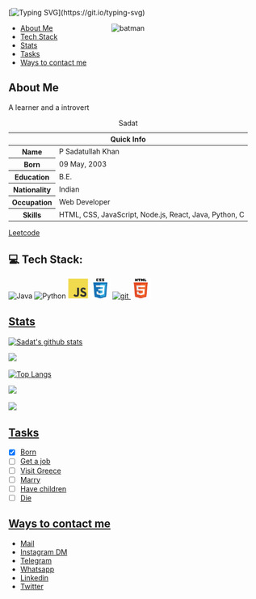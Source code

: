 [![Typing SVG](https://readme-typing-svg.demolab.com?font=Tektur&duration=3000&pause=200&color=38C2FF&repeat=false&width=435&lines=Hey+There!)](https://git.io/typing-svg)

<img align="right" alt="batman" width="300" src="https://media.giphy.com/media/4rzsojG8H8Ccg/giphy.gif">

- [About Me](#about-me)
- [Tech Stack](#tech-stack)
- [Stats](#stats)
- [Tasks](#tasks)
- [Ways to contact me](#ways-to-contact-me)

## About Me

A learner and a introvert

<table>
<caption>Sadat</caption>
<thead>
<tr>
<th colspan="2">Quick Info</th>
</tr>
</thead>
<tbody>
<tr><th scope='row'>Name</th><td>P Sadatullah Khan</td></tr>
<tr><th scope='row'>Born</th><td><time datetime="2002-01-11 08:00">09 May, 2003</time></td></tr>
<tr><th scope='row'>Education</th><td>B.E.</td></tr>
<tr><th scope='row'>Nationality</th><td>Indian</td></tr>
<tr><th scope='row'>Occupation</th><td>Web Developer</td></tr>
<tr><th scope='row'>Skills</th><td>HTML, CSS, JavaScript, Node.js, React, Java, Python, C</td></tr>
</tbody>
</table>

[Leetcode](https://leetcode.com/imsadat/)

## 💻 Tech Stack:

<p align="left">
<img src="https://cdn-icons-png.flaticon.com/512/5968/5968282.png" alt="Java" width="40" height="40" />
<img src="https://cdn-icons-png.flaticon.com/512/2721/2721287.png" alt="Python" width="40" height="40" />
<img src="https://raw.githubusercontent.com/devicons/devicon/master/icons/javascript/javascript-original.svg" alt="javascript" width="40" height="40"/> <img src="https://raw.githubusercontent.com/devicons/devicon/master/icons/css3/css3-original-wordmark.svg" alt="css3" width="40" height="40"/> </a> <a href="https://git-scm.com/" target="_blank" rel="noreferrer"><img src="https://www.vectorlogo.zone/logos/git-scm/git-scm-icon.svg" alt="git" width="40" height="40"/> <img src="https://raw.githubusercontent.com/devicons/devicon/master/icons/html5/html5-original-wordmark.svg" alt="html5" width="40" height="40"/> 
</p>

## Stats

<img align="center" src="https://github-readme-stats.vercel.app/api?username=iamsadat&show_icons=true&include_all_commits=true&theme=radical" alt="Sadat's github stats" />

![](http://github-profile-summary-cards.vercel.app/api/cards/profile-details?username=iamsadat&theme=radical)

![Top Langs](https://github-readme-stats.vercel.app/api/top-langs/?username=anuraghazra&layout=compact&theme=radical)

![](http://github-profile-summary-cards.vercel.app/api/cards/productive-time?username=iamsadat&theme=radical&utcOffset=8)

![](http://github-profile-summary-cards.vercel.app/api/cards/stats?username=iamsadat&theme=radical)

## Tasks

- [x] Born
- [ ] Get a job
- [ ] Visit Greece
- [ ] Marry
- [ ] Have children
- [ ] Die

## Ways to contact me

<ul>
<li><a href="mailto:sadatullahkhan40@gmail.com" rel="me">Mail</a>
<li><a href="https://www.instagram.com/sxdat_/" rel="me">Instagram DM</a>
<li><a href="https://t.me/iamsadat" rel="me">Telegram</a>
<li><a href="https://wa.me/919989680670?text=Hi" rel="me">Whatsapp</a>
<li><a href="https://www.linkedin.com/in/sadat-ullah-khan-890207191/" rel="me">Linkedin</a>
<li><a href="https://twitter.com/sxdatt" rel="me">Twitter</a></li>
</ul>
